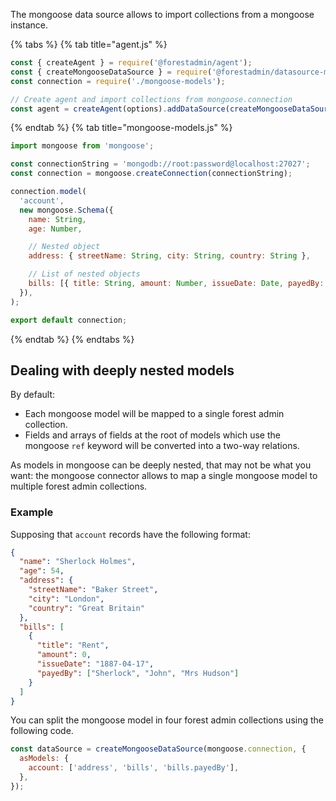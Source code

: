 The mongoose data source allows to import collections from a mongoose instance.

{% tabs %} {% tab title="agent.js" %}

```javascript
const { createAgent } = require('@forestadmin/agent');
const { createMongooseDataSource } = require('@forestadmin/datasource-mongoose');
const connection = require('./mongoose-models');

// Create agent and import collections from mongoose.connection
const agent = createAgent(options).addDataSource(createMongooseDataSource(connection));
```

{% endtab %} {% tab title="mongoose-models.js" %}

```javascript
import mongoose from 'mongoose';

const connectionString = 'mongodb://root:password@localhost:27027';
const connection = mongoose.createConnection(connectionString);

connection.model(
  'account',
  new mongoose.Schema({
    name: String,
    age: Number,

    // Nested object
    address: { streetName: String, city: String, country: String },

    // List of nested objects
    bills: [{ title: String, amount: Number, issueDate: Date, payedBy: [String] }],
  }),
);

export default connection;
```

{% endtab %} {% endtabs %}

## Dealing with deeply nested models

By default:

- Each mongoose model will be mapped to a single forest admin collection.
- Fields and arrays of fields at the root of models which use the mongoose `ref` keyword will be converted into a two-way relations.

As models in mongoose can be deeply nested, that may not be what you want: the mongoose connector allows to map a single mongoose model to multiple forest admin collections.

### Example

Supposing that `account` records have the following format:

```json
{
  "name": "Sherlock Holmes",
  "age": 54,
  "address": {
    "streetName": "Baker Street",
    "city": "London",
    "country": "Great Britain"
  },
  "bills": [
    {
      "title": "Rent",
      "amount": 0,
      "issueDate": "1887-04-17",
      "payedBy": ["Sherlock", "John", "Mrs Hudson"]
    }
  ]
}
```

You can split the mongoose model in four forest admin collections using the following code.

```javascript
const dataSource = createMongooseDataSource(mongoose.connection, {
  asModels: {
    account: ['address', 'bills', 'bills.payedBy'],
  },
});
```
